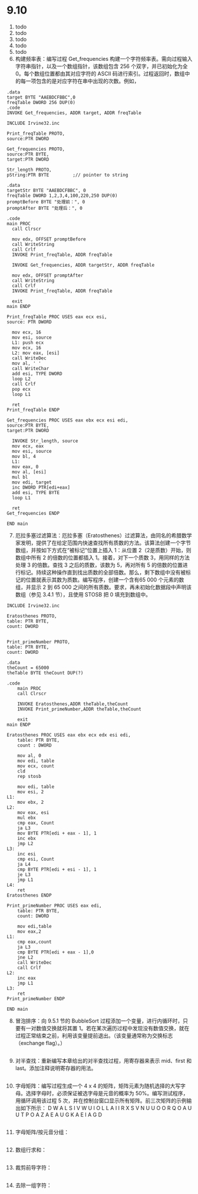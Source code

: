 # 9.10
1. todo
2. todo
3. todo
4. todo
5. todo
6. 构建频率表：编写过程 Get_frequencies 构建一个字符频率表。需向过程输入字符串指针，以及一个数组指针，该数组包含 256 个双字，并已初始化为全 0。每个数组位置都由其对应字符的 ASCII 码进行索引。过程返回时，数组中的每一项包含的是对应字符在串中出现的次数。例如，
```
.data
target BYTE "AAEBDCFBBC",0
freqTable DWORD 256 DUP(0)
.code
INVOKE Get_frequencies, ADDR target, ADDR freqTable
```
```
INCLUDE Irvine32.inc

Print_freqTable PROTO,
source:PTR DWORD

Get_frequencies PROTO,
source:PTR BYTE,
target:PTR DWORD

Str_length PROTO,
pString:PTR BYTE         ;// pointer to string

.data
targetStr BYTE "AAEBDCFBBC", 0
freqTable DWORD 1,2,3,4,100,220,250 DUP(0)
promptBefore BYTE "处理前：", 0
promptAfter BYTE "处理后：", 0

.code
main PROC
  call Clrscr

  mov edx, OFFSET promptBefore
  call WriteString
  call Crlf
  INVOKE Print_freqTable, ADDR freqTable

  INVOKE Get_frequencies, ADDR targetStr, ADDR freqTable

  mov edx, OFFSET promptAfter
  call WriteString
  call Crlf
  INVOKE Print_freqTable, ADDR freqTable

  exit
main ENDP

Print_freqTable PROC USES eax ecx esi,
source: PTR DWORD

  mov ecx, 16
  mov esi, source
  L1: push ecx
  mov ecx, 16
  L2: mov eax, [esi]
  call WriteDec
  mov al, ' '
  call WriteChar
  add esi, TYPE DWORD
  loop L2
  call Crlf
  pop ecx
  loop L1

  ret
Print_freqTable ENDP

Get_frequencies PROC USES eax ebx ecx esi edi,
source:PTR BYTE,
target:PTR DWORD

  INVOKE Str_length, source
  mov ecx, eax
  mov esi, source
  mov bl, 4
  L1:
  mov eax, 0
  mov al, [esi]
  mul bl
  mov edi, target
  inc DWORD PTR[edi+eax]
  add esi, TYPE BYTE
  loop L1

  ret
Get_frequencies ENDP

END main
```
7. 厄拉多塞过滤算法：厄拉多塞（Eratosthenes）过滤算法，由同名的希腊数学家发明，提供了在给定范围内快速查找所有质数的方法。该算法创建一个字节数组，并按如下方式在“被标记”位置上插入 1：从位置 2（2是质数）开始，则数组中所有 2 的倍数的位置都插入 1。接着，对下一个质数 3，用同样的方法处理 3 的倍数。查找 3 之后的质数，该数为 5，再对所有 5 的倍数的位置进行标记。持续这种操作直到找出质数的全部倍数。那么，剩下数组中没有被标记的位置就表示其数为质数。编写程序，创建一个含有65 000 个元素的数组，并显示 2 到 65 000 之间的所有质数。要求，再未初始化数据段中声明该数组（参见 3.4.1 节），且使用 STOSB 把 0 填充到数组中。
```
INCLUDE Irvine32.inc

Eratosthenes PROTO,
table: PTR BYTE,
count: DWORD


Print_primeNumber PROTO,
table: PTR BYTE,
count: DWORD

.data
theCount = 65000
theTable BYTE theCount DUP(?)

.code
	main PROC
	call Clrscr
	
	INVOKE Eratosthenes,ADDR theTable,theCount
	INVOKE Print_primeNumber,ADDR theTable,theCount

	exit
main ENDP

Eratosthenes PROC USES eax ebx ecx edx esi edi,
	table: PTR BYTE,
	count : DWORD
	
	mov al, 0
	mov edi, table
	mov ecx, count
	cld
	rep stosb

	mov edi, table
	mov esi, 2
L1:
	mov ebx, 2
L2:
	mov eax, esi
	mul ebx
	cmp eax, Count
	ja L3
	mov BYTE PTR[edi + eax - 1], 1
	inc ebx
	jmp L2
L3:
	inc esi
	cmp esi, Count
	ja L4
	cmp BYTE PTR[edi + esi - 1], 1
	je L3
	jmp L1
L4:
	ret
Eratosthenes ENDP

Print_primeNumber PROC USES eax edi,
	table: PTR BYTE,
	count: DWORD

	mov edi,table
	mov eax,2
L1:
	cmp eax,count
	ja L3
	cmp BYTE PTR[edi + eax - 1],0
	jne L2
	call WriteDec
	call Crlf
L2:
	inc eax
	jmp L1
L3:
	ret
Print_primeNumber ENDP

END main
```
8. 冒泡排序：向 9.5.1 节的 BubbleSort 过程添加一个变量，进行内循环时，只要有一对数值交换就将其置 1。若在某次遍历过程中发现没有数值交换，就在过程正常结束之前，利用该变量提前退出。（该变量通常称为交换标志（exchange flag）。）
```
```
9. 对半查找：重新编写本章给出的对半查找过程，用寄存器来表示 mid、first 和 last。添加注释说明寄存器的用法。
```
```
10. 字母矩阵：编写过程生成一个 4 x 4 的矩阵，矩阵元素为随机选择的大写字母。选择字母时，必须保证被选字母是元音的概率为 50%。编写测试程序，用循环调用该过程 5 次，并在控制台窗口显示所有矩阵。前三次矩阵的示例输出如下所示：
D W A L
S I V W
U I O L
L A I I
R X S V
N U U O
O R Q O
A U U T
P O A Z
A E A U
G K A E
I A G D
```
```
11. 字母矩阵/按元音分组：
```
```
12. 数组行求和：
```
```
13. 裁剪前导字符：
```
```
14. 去除一组字符：
```
```
